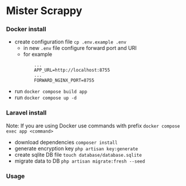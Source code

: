 # Mister Scrappy

### Docker install
- create configuration file `cp .env.example .env`
  - in new `.env` file configure forward port and URI
  - for example
    ```
        ...
        APP_URL=http://localhost:8755
        ...
        FORWARD_NGINX_PORT=8755
    ```
- run `docker compose build app`
- run `docker compose up -d`

### Laravel install
Note: If you are using Docker use commands with prefix `docker compose exec app <command>`
- download dependencies `composer install`
- generate encryption key `php artisan key:generate`
- create sqlite DB file `touch database/database.sqlite`
- migrate data to DB `php artisan migrate:fresh --seed`

### Usage
